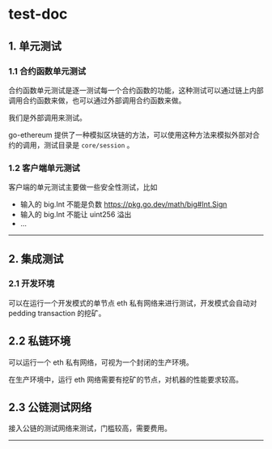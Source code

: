 # test-doc


## 1. 单元测试

### 1.1 合约函数单元测试


合约函数单元测试是逐一测试每一个合约函数的功能，这种测试可以通过链上内部调用合约函数来做，也可以通过外部调用合约函数来做。

我们是外部调用来测试。

go-ethereum 提供了一种模拟区块链的方法，可以使用这种方法来模拟外部对合约的调用，测试目录是 `core/session` 。


### 1.2 客户端单元测试

客户端的单元测试主要做一些安全性测试，比如

- 输入的 big.Int 不能是负数 https://pkg.go.dev/math/big#Int.Sign
- 输入的 big.Int 不能让 uint256 溢出
- ...


------------------------------

## 2. 集成测试

### 2.1 开发环境

可以在运行一个开发模式的单节点 eth 私有网络来进行测试，开发模式会自动对 pedding transaction 的挖矿。



## 2.2 私链环境


可以运行一个 eth 私有网络，可视为一个封闭的生产环境。

在生产环境中，运行 eth 网络需要有挖矿的节点，对机器的性能要求较高。


## 2.3 公链测试网络


接入公链的测试网络来测试，门槛较高，需要费用。


------------------------------





